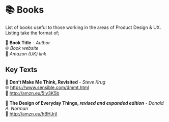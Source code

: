 # 📚 Books
List of books useful to those working in the areas of Product Design &amp; UX. Listing take the format of;

📘 **Book Title** - *Author*<br />
🌐 *Book website*<br />
🛒 *Amazon (UK) link*

## Key Texts

📕 **Don’t Make Me Think, Revisited** - *Steve Krug*<br />
🌐 https://www.sensible.com/dmmt.html<br />
🛒 http://amzn.eu/5Iy3K5b

📘 **The Design of Everyday Things, *revised and expanded edition*** - *Donald A. Norman*<br />
🛒 http://amzn.eu/hBHJrjl

